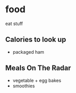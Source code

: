 # food
eat stuff

## Calories to look up
- packaged ham

## Meals On The Radar

- vegetable + egg bakes
- smoothies
